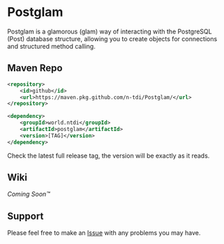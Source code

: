 # Postglam
Postglam is a glamorous (glam) way of interacting with the PostgreSQL (Post) database structure, allowing you to create objects for connections and structured method calling.

## Maven Repo
```xml
<repository>
    <id>github</id>
    <url>https://maven.pkg.github.com/n-tdi/Postglam/</url>
</repository>
```

```xml
<dependency>
    <groupId>world.ntdi</groupId>
    <artifactId>postglam</artifactId>
    <version>[TAG]</version>
</dependency>
```
Check the latest full release tag, the version will be exactly as it reads.

## Wiki
*Coming Soon™*

## Support
Please feel free to make an [Issue](https://github.com/n-tdi/Postglam/issues) with any problems you may have.